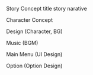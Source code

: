 Story Concept
title
story narative


Character Concept

Design (Character, BG) 

Music (BGM)

Main Menu (UI Design)

Option (Option Design)




